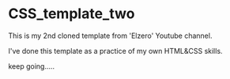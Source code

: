 # CSS_template_two
This is my 2nd cloned template from 'Elzero' Youtube channel.

I've done this template as a practice of my own HTML&CSS skills.

keep going.....
